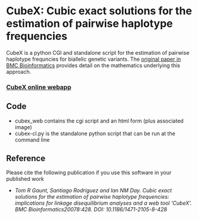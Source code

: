 # CubeX: Cubic exact solutions for the estimation of pairwise haplotype frequencies

CubeX is a python CGI and standalone script for the estimation of pairwise haplotype frequncies for biallelic genetic variants. The [original paper in BMC Bioinformatics](http://bmcbioinformatics.biomedcentral.com/articles/10.1186/1471-2105-8-428) provides detail on the mathematics underlying this approach.

### [CubeX online webapp](http://apps.biocompute.org.uk/cubex/)

## Code

- cubex_web contains the cgi script and an html form (plus associated image)
- cubex-cl.py is the standalone python script that can be run at the command line

## Reference

Please cite the following publication if you use this software in your published work

- *Tom R Gaunt, Santiago Rodríguez and Ian NM Day. Cubic exact solutions for the estimation of pairwise haplotype frequencies: implications for linkage disequilibrium analyses and a web tool 'CubeX'. BMC Bioinformatics20078:428. DOI: 10.1186/1471-2105-8-428*
